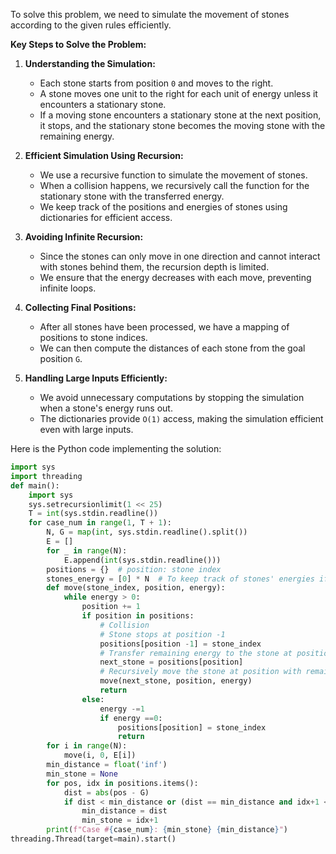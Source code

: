 To solve this problem, we need to simulate the movement of stones according to the given rules efficiently.

**Key Steps to Solve the Problem:**

1. **Understanding the Simulation:**
   - Each stone starts from position `0` and moves to the right.
   - A stone moves one unit to the right for each unit of energy unless it encounters a stationary stone.
   - If a moving stone encounters a stationary stone at the next position, it stops, and the stationary stone becomes the moving stone with the remaining energy.

2. **Efficient Simulation Using Recursion:**
   - We use a recursive function to simulate the movement of stones.
   - When a collision happens, we recursively call the function for the stationary stone with the transferred energy.
   - We keep track of the positions and energies of stones using dictionaries for efficient access.

3. **Avoiding Infinite Recursion:**
   - Since the stones can only move in one direction and cannot interact with stones behind them, the recursion depth is limited.
   - We ensure that the energy decreases with each move, preventing infinite loops.

4. **Collecting Final Positions:**
   - After all stones have been processed, we have a mapping of positions to stone indices.
   - We can then compute the distances of each stone from the goal position `G`.

5. **Handling Large Inputs Efficiently:**
   - We avoid unnecessary computations by stopping the simulation when a stone's energy runs out.
   - The dictionaries provide `O(1)` access, making the simulation efficient even with large inputs.

Here is the Python code implementing the solution:

```python
import sys
import threading
def main():
    import sys
    sys.setrecursionlimit(1 << 25)
    T = int(sys.stdin.readline())
    for case_num in range(1, T + 1):
        N, G = map(int, sys.stdin.readline().split())
        E = []
        for _ in range(N):
            E.append(int(sys.stdin.readline()))
        positions = {}  # position: stone index
        stones_energy = [0] * N  # To keep track of stones' energies if needed
        def move(stone_index, position, energy):
            while energy > 0:
                position += 1
                if position in positions:
                    # Collision
                    # Stone stops at position -1
                    positions[position -1] = stone_index
                    # Transfer remaining energy to the stone at position
                    next_stone = positions[position]
                    # Recursively move the stone at position with remaining energy
                    move(next_stone, position, energy)
                    return
                else:
                    energy -=1
                    if energy ==0:
                        positions[position] = stone_index
                        return
        for i in range(N):
            move(i, 0, E[i])
        min_distance = float('inf')
        min_stone = None
        for pos, idx in positions.items():
            dist = abs(pos - G)
            if dist < min_distance or (dist == min_distance and idx+1 < min_stone):
                min_distance = dist
                min_stone = idx+1
        print(f"Case #{case_num}: {min_stone} {min_distance}")
threading.Thread(target=main).start()
```